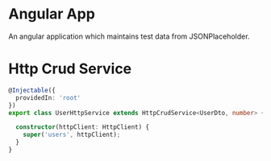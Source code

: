 # Angular App

An angular application which maintains test data from JSONPlaceholder.

# Http Crud Service

~~~typescript
@Injectable({
  providedIn: 'root'
})
export class UserHttpService extends HttpCrudService<UserDto, number> {

  constructor(httpClient: HttpClient) {
    super('users', httpClient);
  }
}
~~~
